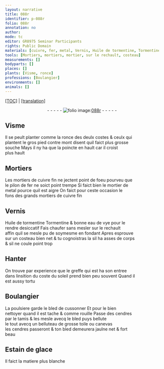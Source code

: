 ```yaml
---
layout: narrative
title: 088r
identifier: p-088r
folio: 088r
annotation: no
author:
mode: tc
editor: GR8975 Seminar Participants
rights: Public Domain
materials: [cuivre, fer, metal, Vernis, Huile de tormentine, Tormentine, bonne eau de vye, poulsiere, bled, cendres, toile, canevas, Estain de glace]
tools: [Mortiers, mortiers, mortier, sur le rechault, costeau]
measurements: []
bodyparts: []
places: []
plants: [Visme, ronce]
professions: [Boulangier]
environments: []
animals: []
---
```


 <p><a href="{{ site.baseurl }}/diplomatic/">[TOC]</a> | <a href="{{ site.baseurl }}/texts/p-088r_tl/" target="_blank">[translation]</a></p><div class="folio" align="center">- - - - - <a href="http://gallica.bnf.fr/ark:/12148/btv1b10500001g/f181.image" target="_blank"><img src="https://cu-mkp.github.io/2017-workshop-edition/assets/photo-icon.png" alt="folio image: " style="display:inline-block; margin-bottom:-3px;"/>088r</a> - - - - - </div>  
  

## <span class="pa">Visme</span>

 
Il se peult planter co<span class="exp">mm</span>e la <span class="pa">ronce</span> des deulx costes & ceulx qui<br/> plantent le gros pied contre mont disent quil faict plus grosse<br/> souche Mays il ny ha que la poincte en hault car il croist<br/> plus hault
 
 
  

## <span class="tl">Mortiers</span>

 
 Les <span class="tl">mortiers</span> de <span class="m">cuivre</span> fin ne jectent point de foeu pourveu que<br/> le pilon de <span class="m">fer</span> ne soict point trempe Si faict bien le <span class="tl">mortier</span> de<br/> <span class="m">metal</span> pource quil est aigre On faict pour ceste occasion le<br/> fons des grands <span class="tl">mortiers</span> de <span class="m">cuivre</span> fin
 
 
  

## <span class="m">Vernis</span>

 
<span class="m">Huile de tormentine</span> <span class="m">Tormentine</span> & <span class="m">bonne eau de vye</span> pour le<br/> rendre desiccatif Fais chaufer sans mesler <span class="tl">sur le rechault</span><br/> affin quil se mesle <span class="del">pu</span> de soymesme en fondant Apres esprouve<br/> sur un <span class="tl">costeau</span> bien net & tu cognoistras la sil ha asses de corps<br/> & sil ne coule point trop
 
 
  

## Hanter

 
On trouve par experience que le greffe qui <span class="del">est</span> ha son entree<br/> dans linsition du coste du soleil prend bien peu souvent Quand il<br/> est aussy tortu
 
 
  

## <span class="pro">Boulangier</span>

 
La <span class="m">poulsiere</span> garde le <span class="m">bled</span> de cussonner Et pour le bien<br/> nettoyer quand il est tache & co<span class="exp">mm</span>e rouille Passe des <span class="m">cendres</span><br/> par le tamis & les mesle avecq le <span class="m">bled</span> puys bellute<br/> le tout avecq un belluteau de grosse <span class="m">toile</span> ou <span class="m">canevas</span><br/> les <span class="m">cendres</span> passeront & ton <span class="m">bled</span> demeurera jaulne net & fort<br/> beau
 
 
  

## <span class="m">Estain de glace</span>

 
Il faict la matiere plus blanche
 
 